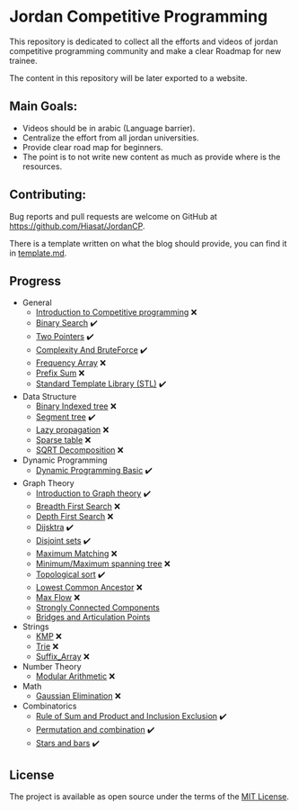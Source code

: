# Jordan Competitive Programming
This repository is dedicated to collect all the efforts and videos of jordan competitive programming community and make 
a clear Roadmap for new trainee.

The content in this repository will be later exported to a website.

## Main Goals:
- Videos should be in arabic (Language barrier).
- Centralize the effort from all jordan universities.
- Provide clear road map for beginners.
- The point is to not write new content as much as provide where is the resources.

## Contributing:
Bug reports and pull requests are welcome on GitHub at https://github.com/Hiasat/JordanCP.

There is a template written on what the blog should provide, you can find it in [template.md](https://github.com/Hiasat/JordanCP/blob/master/template.md).

## Progress 
* General
    * [Introduction to Competitive programming](https://github.com/Hiasat/JordanCP/blob/master/general/introduction_competitive_programming.md) :x:
    * [Binary Search](https://github.com/Hiasat/JordanCP/blob/master/general/binary_search.md) :heavy_check_mark:
    * [Two Pointers](https://github.com/Hiasat/JordanCP/blob/master/general/two_pointers.md) :heavy_check_mark:
    * [Complexity And BruteForce](https://github.com/Hiasat/JordanCP/blob/master/general/complexity.md) :heavy_check_mark:
    * [Frequency Array](https://github.com/Hiasat/JordanCP/blob/master/general/frequency_array.md) :x:
    * [Prefix Sum](https://github.com/Hiasat/JordanCP/blob/master/general/prefix_sum.md) :x:
    * [Standard Template Library (STL)](https://github.com/Hiasat/JordanCP/blob/master/general/stl.md) :heavy_check_mark:
* Data Structure
    * [Binary Indexed tree](https://github.com/Hiasat/JordanCP/blob/master/data_structure/binary_indexed_tree.md) :x:
    * [Segment tree](https://github.com/Hiasat/JordanCP/blob/master/data_structure/segment_tree.md) :heavy_check_mark:
    * [Lazy propagation](https://github.com/Hiasat/JordanCP/blob/master/data_structure/lazy_propagation.md) :x:
    * [Sparse table](https://github.com/Hiasat/JordanCP/blob/master/data_structure/sparse_table.md) :x:
    * [SQRT Decomposition](https://github.com/Hiasat/JordanCP/blob/master/data_structure/sqrt_decomposition.md) :x:
* Dynamic Programming
    * [Dynamic Programming Basic](https://github.com/Hiasat/JordanCP/blob/master/dynamic_programming/dp-basic.md) :heavy_check_mark:
* Graph Theory
    * [Introduction to Graph theory](https://github.com/Hiasat/JordanCP/blob/master/graph_theory/introduction_graph_theory.md) :heavy_check_mark:
    * [Breadth First Search](https://github.com/Hiasat/JordanCP/blob/master/graph_theory/breadth_first_search.md) :x:
    * [Depth First Search](https://github.com/Hiasat/JordanCP/blob/master/graph_theory/depth_first_search.md) :x:
    * [Dijsktra](https://github.com/Hiasat/JordanCP/blob/master/graph_theory/dijsktra.md) :heavy_check_mark:
    * [Disjoint sets](https://github.com/Hiasat/JordanCP/blob/master/graph_theory/disjoint_sets.md) :heavy_check_mark:
    * [Maximum Matching](https://github.com/Hiasat/JordanCP/blob/master/graph_theory/maximum_matching.md) :x:
    * [Minimum/Maximum spanning tree](https://github.com/Hiasat/JordanCP/blob/master/graph_theory/minimum_spanning_tree.md) :x:
    * [Topological sort](https://github.com/Hiasat/JordanCP/blob/master/graph_theory/topological_sort.md) :heavy_check_mark:
    * [Lowest Common Ancestor](https://github.com/Hiasat/JordanCP/blob/master/graph_theory/lowest_common_ancestor.md) :x:
    * [Max Flow](https://github.com/Hiasat/JordanCP/blob/master/graph_theory/max_flow.md) :x:
    * [Strongly Connected Components](https://github.com/Hiasat/JordanCP/blob/master/graph_theory/strongly_connected_components.md)
    * [Bridges and Articulation Points](https://github.com/Hiasat/JordanCP/blob/master/graph_theory/bridges_and_articulation_points.md)
* Strings
    * [KMP](https://github.com/Hiasat/JordanCP/blob/master/strings/kmp.md) :x:
    * [Trie](https://github.com/Hiasat/JordanCP/blob/master/strings/trie.md) :x:
    * [Suffix_Array](https://github.com/Hiasat/JordanCP/blob/master/strings/suffix_array.md) :x:
* Number Theory
    * [Modular Arithmetic](https://github.com/Hiasat/JordanCP/blob/master/number_theory/modular_arthmetic.md) :x:
* Math
    * [Gaussian Elimination](https://github.com/Hiasat/JordanCP/blob/master/math/gaussian_elimination.md) :x:
* Combinatorics
    * [Rule of Sum and Product and Inclusion Exclusion](https://github.com/Hiasat/JordanCP/blob/master/combinatorics/rule_of_sum_and_product_and_inclusion_exclusion.md) :heavy_check_mark:
    * [Permutation and combination](https://github.com/Hiasat/JordanCP/blob/master/combinatorics/permutation_and_combination.md) :heavy_check_mark:
    * [Stars and bars](https://github.com/Hiasat/JordanCP/blob/master/combinatorics/stars_and_bars.md) :heavy_check_mark:
       
    
 ## License
 The project is available as open source under the terms of the [MIT License](https://opensource.org/licenses/MIT).

